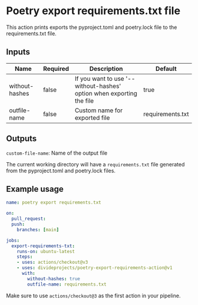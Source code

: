 # Poetry export requirements.txt file

This action prints exports the pyproject.toml and poetry.lock file to the requirements.txt file.

## Inputs

| Name           | Required | Description                                                          | Default          |
| -------------- | -------- | -------------------------------------------------------------------- | ---------------- |
| without-hashes | false    | If you want to use '--without-hashes' option when exporting the file | true             |
| outfile-name   | false    | Custom name for exported file                                        | requirements.txt |

## Outputs
`custom-file-name`: Name of the output file

The current working directory will have a `requirements.txt` file generated from the pyproject.toml and poetry.lock files.

## Example usage

```yaml
name: poetry export requirements.txt

on:
  pull_request:
  push:
    branches: [main]

jobs:
  export-requirements-txt:
    runs-on: ubuntu-latest
    steps:
    - uses: actions/checkout@v3
    - uses: divideprojects/poetry-export-requirements-action@v1
      with:
        without-hashes: true
        outfile-name: requirements.txt
```

Make sure to use `actions/checkout@3` as the first action in your pipeline.

